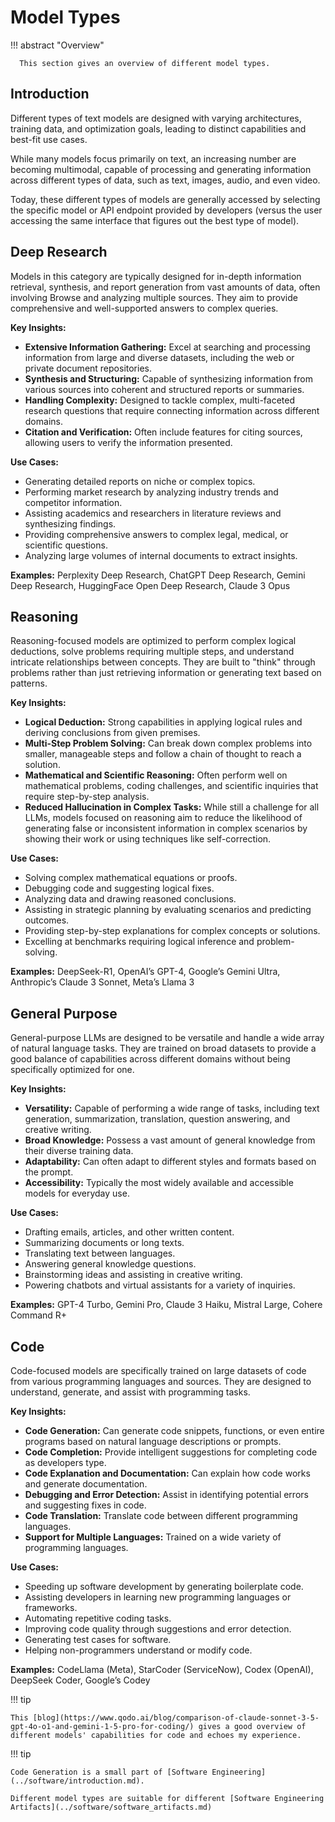 
# Model Types

!!! abstract "Overview"

      This section gives an overview of different model types.

## Introduction



Different types of text models are designed with varying architectures, training data, and optimization goals, leading to distinct capabilities and best-fit use cases. 

While many models focus primarily on text, an increasing number are becoming multimodal, capable of processing and generating information across different types of data, such as text, images, audio, and even video.

Today, these different types of models are generally accessed by selecting the specific model or API endpoint provided by developers (versus the user accessing the same interface that figures out the best type of model).

## Deep Research

Models in this category are typically designed for in-depth information retrieval, synthesis, and report generation from vast amounts of data, often involving Browse and analyzing multiple sources. They aim to provide comprehensive and well-supported answers to complex queries.

**Key Insights:**

* **Extensive Information Gathering:** Excel at searching and processing information from large and diverse datasets, including the web or private document repositories.
* **Synthesis and Structuring:** Capable of synthesizing information from various sources into coherent and structured reports or summaries.
* **Handling Complexity:** Designed to tackle complex, multi-faceted research questions that require connecting information across different domains.
* **Citation and Verification:** Often include features for citing sources, allowing users to verify the information presented.

**Use Cases:**

* Generating detailed reports on niche or complex topics.
* Performing market research by analyzing industry trends and competitor information.
* Assisting academics and researchers in literature reviews and synthesizing findings.
* Providing comprehensive answers to complex legal, medical, or scientific questions.
* Analyzing large volumes of internal documents to extract insights.

**Examples:** Perplexity Deep Research, ChatGPT Deep Research, Gemini Deep Research, HuggingFace Open Deep Research, Claude 3 Opus

## Reasoning

Reasoning-focused models are optimized to perform complex logical deductions, solve problems requiring multiple steps, and understand intricate relationships between concepts. They are built to "think" through problems rather than just retrieving information or generating text based on patterns.

**Key Insights:**

* **Logical Deduction:** Strong capabilities in applying logical rules and deriving conclusions from given premises.
* **Multi-Step Problem Solving:** Can break down complex problems into smaller, manageable steps and follow a chain of thought to reach a solution.
* **Mathematical and Scientific Reasoning:** Often perform well on mathematical problems, coding challenges, and scientific inquiries that require step-by-step analysis.
* **Reduced Hallucination in Complex Tasks:** While still a challenge for all LLMs, models focused on reasoning aim to reduce the likelihood of generating false or inconsistent information in complex scenarios by showing their work or using techniques like self-correction.

**Use Cases:**

* Solving complex mathematical equations or proofs.
* Debugging code and suggesting logical fixes.
* Analyzing data and drawing reasoned conclusions.
* Assisting in strategic planning by evaluating scenarios and predicting outcomes.
* Providing step-by-step explanations for complex concepts or solutions.
* Excelling at benchmarks requiring logical inference and problem-solving.

**Examples:** DeepSeek-R1, OpenAI’s GPT-4, Google’s Gemini Ultra, Anthropic’s Claude 3 Sonnet, Meta’s Llama 3

## General Purpose

General-purpose LLMs are designed to be versatile and handle a wide array of natural language tasks. They are trained on broad datasets to provide a good balance of capabilities across different domains without being specifically optimized for one.

**Key Insights:**

* **Versatility:** Capable of performing a wide range of tasks, including text generation, summarization, translation, question answering, and creative writing.
* **Broad Knowledge:** Possess a vast amount of general knowledge from their diverse training data.
* **Adaptability:** Can often adapt to different styles and formats based on the prompt.
* **Accessibility:** Typically the most widely available and accessible models for everyday use.

**Use Cases:**

* Drafting emails, articles, and other written content.
* Summarizing documents or long texts.
* Translating text between languages.
* Answering general knowledge questions.
* Brainstorming ideas and assisting in creative writing.
* Powering chatbots and virtual assistants for a variety of inquiries.

**Examples:** GPT-4 Turbo, Gemini Pro, Claude 3 Haiku, Mistral Large, Cohere Command R+

## Code

Code-focused models are specifically trained on large datasets of code from various programming languages and sources. They are designed to understand, generate, and assist with programming tasks.

**Key Insights:**

* **Code Generation:** Can generate code snippets, functions, or even entire programs based on natural language descriptions or prompts.
* **Code Completion:** Provide intelligent suggestions for completing code as developers type.
* **Code Explanation and Documentation:** Can explain how code works and generate documentation.
* **Debugging and Error Detection:** Assist in identifying potential errors and suggesting fixes in code.
* **Code Translation:** Translate code between different programming languages.
* **Support for Multiple Languages:** Trained on a wide variety of programming languages.

**Use Cases:**

* Speeding up software development by generating boilerplate code.
* Assisting developers in learning new programming languages or frameworks.
* Automating repetitive coding tasks.
* Improving code quality through suggestions and error detection.
* Generating test cases for software.
* Helping non-programmers understand or modify code.

**Examples:** CodeLlama (Meta), StarCoder (ServiceNow), Codex (OpenAI), DeepSeek Coder, Google’s Codey

!!! tip

    This [blog](https://www.qodo.ai/blog/comparison-of-claude-sonnet-3-5-gpt-4o-o1-and-gemini-1-5-pro-for-coding/) gives a good overview of different models' capabilities for code and echoes my experience.
    
!!! tip
    
    Code Generation is a small part of [Software Engineering](../software/introduction.md).

    Different model types are suitable for different [Software Engineering Artifacts](../software/software_artifacts.md)

    

